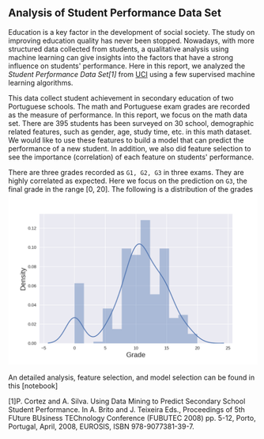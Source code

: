 ## Analysis of Student Performance Data Set

Education is a key factor in the development of social society. The study on improving education quality has never been stopped. Nowadays, with more structured data collected from students, a qualitative analysis using machine learning can give insights into the factors that have a strong influence on students' performance. Here in this report, we analyzed the _Student Performance Data Set[1]_ from [UCI](http://archive.ics.uci.edu/ml/datasets/Student+Performance) using a few supervised machine learning algorithms.

This data collect student achievement in secondary education of two Portuguese schools. The math and Portuguese exam grades are recorded as the measure of performance. In this report, we focus on the math data set.  There are 395 students has been surveyed on 30 school, demographic related features, such as gender, age, study time, etc. in this math dataset. We would like to use these features to build a model that can predict the performance of a new student. In addition, we also did feature selection to see the importance (correlation) of each feature on students' performance.

There are three grades recorded as `G1, G2, G3` in three exams. They are highly correlated as expected. Here we focus on the prediction on `G3`, the final grade in the range [0, 20]. The following is a distribution of the grades ![](../results/images/G3.png)

An detailed analysis, feature selection, and model selection can be found in this [notebook]







[1]P. Cortez and A. Silva. Using Data Mining to Predict Secondary School Student Performance. In A. Brito and J. Teixeira Eds., Proceedings of 5th FUture BUsiness TEChnology Conference (FUBUTEC 2008) pp. 5-12, Porto, Portugal, April, 2008, EUROSIS, ISBN 978-9077381-39-7.

